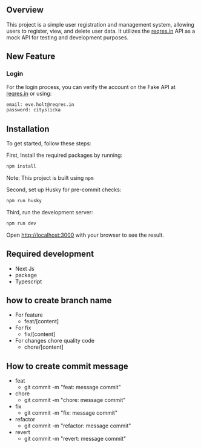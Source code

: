 ## Overview

This project is a simple user registration and management system, allowing users to register, view, and delete user data. It utilizes the [reqres.in](https://reqres.in/) API as a mock API for testing and development purposes.

## New Feature

### Login

For the login process, you can verify the account on the Fake API at [reqres.in](https://reqres.in/) or using:

```bash
email: eve.holt@reqres.in
password: cityslicka
```

## Installation

To get started, follow these steps:

First, Install the required packages by running:

```bash
npm install
```

Note: This project is built using `npm`

Second, set up Husky for pre-commit checks:

```bash
npm run husky
```

Third, run the development server:

```bash
npm run dev
```

Open [http://localhost:3000](http://localhost:3000) with your browser to see the result.

## Required development

- Next Js
- package
- Typescript

## how to create branch name

- For feature
  - feat/[content]
- For fix
  - fix/[content]
- For changes chore quality code
  - chore/[content]

## How to create commit message

- feat
  - git commit -m "feat: message commit"
- chore
  - git commit -m "chore: message commit"
- fix
  - git commit -m "fix: message commit"
- refactor
  - git commit -m "refactor: message commit"
- revert
  - git commit -m "revert: message commit"
